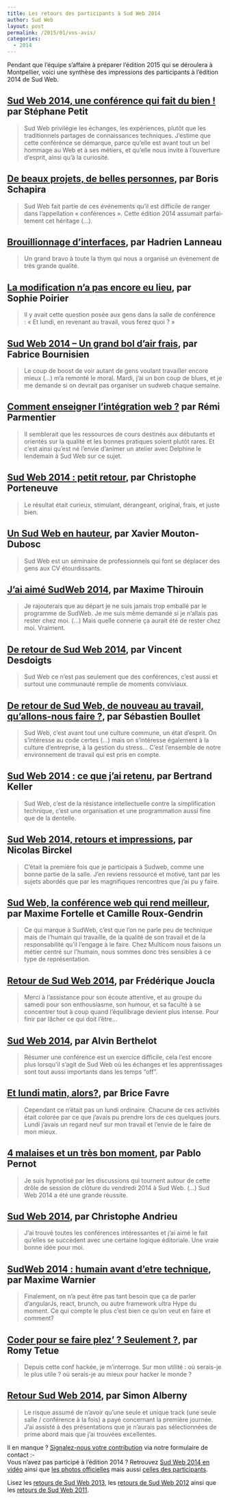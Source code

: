 ```yaml
---
title: Les retours des participants à Sud Web 2014
author: Sud Web
layout: post
permalink: /2015/01/vos-avis/
categories:
  - 2014
---
```

Pendant que l&rsquo;équipe s&rsquo;affaire à préparer l&rsquo;édition 2015 qui se déroulera à Montpellier, voici une synthèse des impressions des participants à l&rsquo;édition 2014 de Sud Web.

## [Sud Web 2014, une conférence qui fait du bien !][1] par Stéphane Petit

> Sud Web privilégie les échanges, les expériences, plutôt que les traditionnels partages de connaissances techniques. J’estime que cette conférénce se démarque, parce qu’elle est avant tout un bel hommage au Web et à ses métiers, et qu’elle nous invite à l’ouverture d’esprit, ainsi qu’à la curiosité.

## [De beaux projets, de belles personnes][2], par Boris Schapira

> Sud Web fait partie de ces événe­ments qu’il est diffi­cile de ranger dans l’ap­pel­la­tion « confé­rences ». Cette édition 2014 assu­mait parfai­te­ment cet héri­tage (…).

## [Brouillionnage d&rsquo;interfaces][3], par Hadrien Lanneau

> Un grand bravo à toute la thym qui nous a organisé un évènement de très grande qualité.

## [La modification n&rsquo;a pas encore eu lieu][4], par Sophie Poirier

> Il y avait cette question posée aux gens dans la salle de conférence : « Et lundi, en revenant au travail, vous ferez quoi ? »

## [Sud Web 2014 &#8211; Un grand bol d&rsquo;air frais][5], par Fabrice Bournisien

> Le coup de boost de voir autant de gens voulant travailler encore mieux (…) m&rsquo;a remonté le moral. Mardi, j&rsquo;ai un bon coup de blues, et je me demande si on devrait pas organiser un sudweb chaque semaine.

## [Comment enseigner l’intégration web ?][6] par Rémi Parmentier

> Il semblerait que les ressources de cours destinés aux débutants et orientés sur la qualité et les bonnes pratiques soient plutôt rares. Et c&rsquo;est ainsi qu&rsquo;est né l&rsquo;envie d&rsquo;animer un atelier avec Delphine le lendemain à Sud Web sur ce sujet.

## [Sud Web 2014 : petit retour][7], par Christophe Porteneuve

> Le résultat était curieux, stimulant, dérangeant, original, frais, et juste bien.

## [Un Sud Web en hauteur][8], par Xavier Mouton-Dubosc

> Sud Web est un séminaire de professionnels qui font se déplacer des gens aux CV étourdissants.

## [J&rsquo;ai aimé SudWeb 2014][9], par Maxime Thirouin

> Je rajouterais que au départ je ne suis jamais trop emballé par le programme de SudWeb. Je me suis même demandé si je n&rsquo;allais pas rester chez moi. (…) Mais quelle connerie ça aurait été de rester chez moi. Vraiment.

## [De retour de Sud Web 2014][10], par Vincent Desdoigts

> Sud Web ce n’est pas seulement que des conférences, c’est aussi et surtout une communauté remplie de moments conviviaux.

## [De retour de Sud Web, de nouveau au travail, qu’allons-nous faire ?][11], par Sébastien Boullet

> Sud Web, c’est avant tout une culture commune, un état d’esprit. On s’intéresse au code certes (…) mais on s’intéresse également à la culture d’entreprise, à la gestion du stress… C’est l’ensemble de notre environnement de travail qui est pris en compte.

## [Sud Web 2014 : ce que j’ai retenu][12], par Bertrand Keller

> Sud Web, c’est de la résistance intellectuelle contre la simplification technique, c’est une organisation et une programmation aussi fine que de la dentelle.

## [Sud Web 2014, retours et impressions][13], par Nicolas Birckel

> C’était la première fois que je participais à Sudweb, comme une bonne partie de la salle. J’en reviens ressourcé et motivé, tant par les sujets abordés que par les magnifiques rencontres que j’ai pu y faire.

## [Sud Web, la conférence web qui rend meilleur][14], par Maxime Fortelle et Camille Roux-Gendrin

> Ce qui marque à SudWeb, c’est que l’on ne parle peu de technique mais de l’humain qui travaille, de la qualité de son travail et de la responsabilité qu’il l’engage à le faire. Chez Multicom nous faisons un métier centré sur l’humain, nous sommes donc très sensibles à ce type de représentation.

## [Retour de Sud Web 2014][15], par Frédérique Joucla

> Merci à l’assistance pour son écoute attentive, et au groupe du samedi pour son enthousiasme, son humour, et sa faculté à se concentrer tout à coup quand l’équilibrage devient plus intense. Pour finir par lâcher ce qui doit l’être…

## [Sud Web 2014][16], par Alvin Berthelot

> Résumer une conférence est un exercice difficile, cela l’est encore plus lorsqu’il s’agit de Sud Web où les échanges et les apprentissages sont tout aussi importants dans les temps “off”.

## [Et lundi matin, alors?][17], par Brice Favre

> Cependant ce n&rsquo;était pas un lundi ordinaire. Chacune de ces activités était colorée par ce que j&rsquo;avais pu prendre lors de ces quelques jours. Lundi j&rsquo;avais un regard neuf sur mon travail et l&rsquo;envie de le faire de mon mieux.

## [4 malaises et un très bon moment][18], par Pablo Pernot

> Je suis hypnotisé par les discussions qui tournent autour de cette drôle de session de clôture du vendredi 2014 à Sud Web. (…) Sud Web 2014 a été une grande réussite.

## [Sud Web 2014][19], par Christophe Andrieu

> J’ai trouvé toutes les conférences intéressantes et j’ai aimé le fait qu’elles se succèdent avec une certaine logique éditoriale. Une vraie bonne idée pour moi.

## [SudWeb 2014 : humain avant d’etre technique][20], par Maxime Warnier

> Finalement, on n’a peut être pas tant besoin que ça de parler d’angularJs, react, brunch, ou autre framework ultra Hype du moment. Ce qui compte le plus c’est bien ce qu’on veut en faire et comment?

## [Coder pour se faire plez’ ? Seulement ?][21], par Romy Tetue

> Depuis cette conf hackée, je m’interroge. Sur mon utilité : où serais-je le plus utile ? où serais-je au mieux pour hacker le monde ?

## [Retour Sud Web 2014][22], par Simon Alberny

> Le risque assumé de n&rsquo;avoir qu&rsquo;une seule et unique track (une seule salle / conférence à la fois) a payé concernant la première journée. J&rsquo;ai assisté à des présentations que je n&rsquo;aurais pas sélectionnées de prime abord mais que j&rsquo;ai trouvées excellentes.

Il en manque ? [Signalez-nous votre contribution][23] via notre formulaire de contact <img src="http://sudweb.fr/blog/wp-includes/images/smilies/simple-smile.png" alt=":-)" class="wp-smiley" style="height: 1em; max-height: 1em;" />  
Vous n&rsquo;avez pas participé à l&rsquo;édition 2014 ? Retrouvez [Sud Web 2014 en vidéo][24] ainsi que [les photos officielles][25] mais aussi [celles des participants][26].

Lisez les [retours de Sud Web 2013][27], les [retours de Sud Web 2012][28] ainsi que les [retours de Sud Web 2011][29].

 [1]: http://blog.viseo-bt.com/sud-web-2014-une-conference-qui-fait-du-bien/
 [2]: http://borisschapira.com/blog/de-retour-de-sud-web-2014/
 [3]: http://blog.hadrien.eu/2014/05/17/brouillionnage-dinterfaces-sketch/
 [4]: http://sortirduvide.wordpress.com/2014/05/19/la-modification-na-pas-encore-eu-lieu/
 [5]: http://blog.fabricebournisien.eu/2014/05/20/sudweb-2014-grand-bol-d-air-frais/
 [6]: http://www.hteumeuleu.fr/comment-enseigner-integration-web/
 [7]: http://www.js-attitude.fr/2014/05/17/sud-web-2014/
 [8]: http://dascritch.net/post/2014/05/20/Un-Sud-Web-en-hauteur
 [9]: http://moox.io/blog/sudweb-2014/
 [10]: http://jolicode.com/blog/de-retour-de-sud-web-2014
 [11]: http://www.blogoergosum.com/38823-de-retour-de-sudweb-de-nouveau-au-travail-quallons-nous-faire
 [12]: http://bertrandkeller.info/2014/05/20/3864-sudweb-2014-ce-que-jai-retenu/
 [13]: http://www.nicolas-birckel.fr/sudweb-2014-retours-et-impressions/
 [14]: http://www.multicom-ergonomie.com/blog/2014/05/sudweb-conference-web-rend-meilleur/
 [15]: http://www.kinesiologie.frederiquejoucla.fr/retour-de-sud-web-2014/
 [16]: http://blog.ippon.fr/2014/05/23/sudweb-2014/
 [17]: http://pelmel.org/dotclear.php/post/2014/05/20/Et-lundi-matin%2C-alors
 [18]: http://areyouagile.com/2014/05/4-malaises-et-un-tres-bon-moment/
 [19]: http://www.stpo.fr/blog/sud-web-2014/
 [20]: http://maxlab.fr/2014/05/sudweb-2014-humain-detre-technique/
 [21]: http://romy.tetue.net/coder-pour-se-faire-plez
 [22]: http://www.simounet.net/retour-sud-web-2014/
 [23]: /blog/contact/
 [24]: https://vimeo.com/sudweb
 [25]: https://www.flickr.com/photos/sudweb/
 [26]: https://www.flickr.com/groups/2671607@N21/
 [27]: http://sudweb.fr/blog/2013/05/retours-participants-sud-web-2013/
 [28]: http://sudweb.fr/blog/2012/06/ils-parlent-de-sud-web/ "Ils parlent de Sud Web"
 [29]: http://sudweb.fr/blog/2011/05/ils-parlent-de-sud-web-2011/ "Ils parlent de Sud Web 2011"